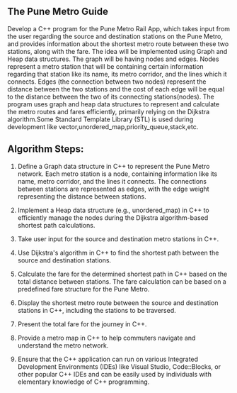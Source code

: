 ## The Pune Metro Guide

Develop a C++ program for the Pune Metro Rail App, which takes input from the user regarding the source and destination stations on the Pune Metro, and provides information about the shortest metro route between these two stations, along with the fare. The idea will be implemented using Graph and Heap data structures. The graph will be having nodes and edges. Nodes represent a metro station that will be containing certain information regarding that station like its name, its metro corridor, and the lines which it connects. Edges (the connection between two nodes) represent the distance between the two stations and the cost of each edge will be equal to the distance between the two of its connecting stations(nodes). The program uses graph and heap data structures to represent and calculate the metro routes and fares efficiently, primarily relying on the Dijkstra algorithm.Some Standard Template Library (STL) is used during development like vector,unordered_map,priority_queue,stack,etc.

## Algorithm Steps:

1. Define a Graph data structure in C++ to represent the Pune Metro network. Each metro station is a node, containing information like its name, metro corridor, and the lines it connects. The connections between stations are represented as edges, with the edge weight representing the distance between stations.

2. Implement a Heap data structure (e.g., unordered_map) in C++ to efficiently manage the nodes during the Dijkstra algorithm-based shortest path calculations.

3. Take user input for the source and destination metro stations in C++.

4. Use Dijkstra's algorithm in C++ to find the shortest path between the source and destination stations.

5. Calculate the fare for the determined shortest path in C++ based on the total distance between stations. The fare calculation can be based on a predefined fare structure for the Pune Metro.

6. Display the shortest metro route between the source and destination stations in C++, including the stations to be traversed.

7. Present the total fare for the journey in C++.

8. Provide a metro map in C++ to help commuters navigate and understand the metro network.

9. Ensure that the C++ application can run on various Integrated Development Environments (IDEs) like Visual Studio, Code::Blocks, or other popular C++ IDEs and can be easily used by individuals with elementary knowledge of C++ programming.
